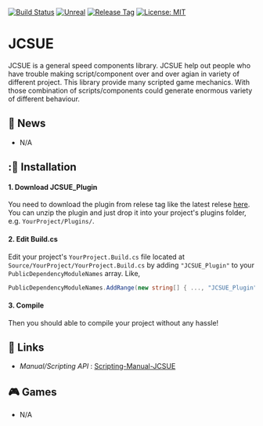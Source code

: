 [![Build Status](https://travis-ci.com/jcs090218/JCSUE.svg?branch=master)](https://travis-ci.com/jcs090218/JCSUE)
[![Unreal](https://img.shields.io/badge/Unreal%20Engine-4.25.1-blue.svg)](https://www.unrealengine.com/en-US/)
[![Release Tag](https://img.shields.io/github/tag/jcs090218/JCSUE.svg?label=release)](https://github.com/jcs090218/JCSUE/releases/latest)
[![License: MIT](https://img.shields.io/badge/License-MIT-yellow.svg)](https://opensource.org/licenses/MIT)

# JCSUE

JCSUE is a general speed components library. JCSUE help out people who have 
trouble making script/component over and over agian in variety of different 
project. This library provide many scripted game mechanics. With those combination
of scripts/components could generate enormous variety of different behaviour.

## :newspaper: News

* N/A

## ::floppy_disk: Installation

#### 1. Download JCSUE_Plugin

You need to download the plugin from relese tag like the latest relese 
[here](https://github.com/jcs090218/JCSUE/releases). You can unzip the plugin
and just drop it into your project's plugins folder, e.g. `YourProject/Plugins/`.

#### 2. Edit Build.cs

Edit your project's `YourProject.Build.cs` file located at `Source/YourProject/YourProject.Build.cs`
by adding `"JCSUE_Plugin"` to your `PublicDependencyModuleNames` array. Like, 

```cs
PublicDependencyModuleNames.AddRange(new string[] { ..., "JCSUE_Plugin" });
```

#### 3. Compile

Then you should able to compile your project without any hassle!

## :link: Links

* *Manual/Scripting API* : [Scripting-Manual-JCSUE](http://www.jcs-profile.com:3003)

## :video_game: Games

* N/A

